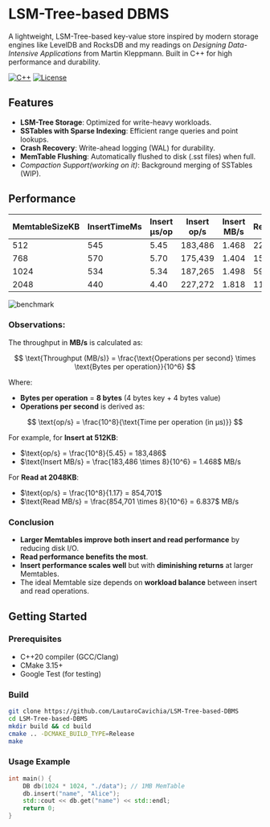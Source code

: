# LSM-Tree-based DBMS 

A lightweight, LSM-Tree-based key-value store inspired by modern storage engines like LevelDB and RocksDB and my readings on *Designing Data-Intensive Applications* from Martin Kleppmann. Built in C++ for high performance and durability.

[![C++](https://img.shields.io/badge/C++-17%2F20-blue.svg)](https://en.cppreference.com/)
[![License](https://img.shields.io/badge/License-MIT-green.svg)](LICENSE)


## Features
- **LSM-Tree Storage**: Optimized for write-heavy workloads.
- **SSTables with Sparse Indexing**: Efficient range queries and point lookups.
- **Crash Recovery**: Write-ahead logging (WAL) for durability.
- **MemTable Flushing**: Automatically flushed to disk (.sst files) when full.
- *Compaction Support(working on it)*: Background merging of SSTables (WIP).

## Performance
| MemtableSizeKB | InsertTimeMs | Insert µs/op | Insert op/s | Insert MB/s | ReadTimeMs | Read µs/op | Read op/s | Read MB/s |
|---------------|------------|------------|------------|------------|------------|------------|------------|------------|
| 512          | 545        | 5.45       | 183,486    | 1.468      | 2262       | 22.62      | 44,200     | 0.354      |
| 768          | 570        | 5.70       | 175,439    | 1.404      | 1567       | 15.67      | 63,832     | 0.511      |
| 1024         | 534        | 5.34       | 187,265    | 1.498      | 597        | 5.97       | 167,502    | 1.340      |
| 2048         | 440        | 4.40       | 227,272    | 1.818      | 117        | 1.17       | 854,701    | 6.837      |

![benchmark](https://github.com/user-attachments/assets/837454d4-907e-46c1-ab12-810e0e2b1d2c)

### Observations:
The throughput in **MB/s** is calculated as:

$$
\text{Throughput (MB/s)} = \frac{\text{Operations per second} \times \text{Bytes per operation}}{10^6}
$$

Where:
- **Bytes per operation** = **8 bytes** (4 bytes key + 4 bytes value)
- **Operations per second** is derived as:

$$
\text{op/s} = \frac{10^8}{\text{Time per operation (in µs)}}
$$

For example, for **Insert at 512KB**:
- $\text{op/s} = \frac{10^8}{5.45} = 183,486$
- $\text{Insert MB/s} = \frac{183,486 \times 8}{10^6} = 1.468$ MB/s

For **Read at 2048KB**:
- $\text{op/s} = \frac{10^8}{1.17} = 854,701$
- $\text{Read MB/s} = \frac{854,701 \times 8}{10^6} = 6.837$ MB/s

### Conclusion

- **Larger Memtables improve both insert and read performance** by reducing disk I/O.
- **Read performance benefits the most**.
- **Insert performance scales well** but with **diminishing returns** at larger Memtables.
- The ideal Memtable size depends on **workload balance** between insert and read operations.

## Getting Started
### Prerequisites
- C++20 compiler (GCC/Clang)
- CMake 3.15+
- Google Test (for testing)

### Build
```bash
git clone https://github.com/LautaroCavichia/LSM-Tree-based-DBMS
cd LSM-Tree-based-DBMS
mkdir build && cd build
cmake .. -DCMAKE_BUILD_TYPE=Release
make
```


### Usage Example
```cpp
int main() {
    DB db(1024 * 1024, "./data"); // 1MB MemTable
    db.insert("name", "Alice");
    std::cout << db.get("name") << std::endl;
    return 0;
}
```
